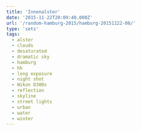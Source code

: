 ```yaml
---
title: 'Innenalster'
date: '2015-11-22T20:09:40.000Z'
url: '/random-hamburg-2015/hamburg-20151122-08/'
type: 'sets'
tags:
  - alster
  - clouds
  - desaturated
  - dramatic sky
  - hamburg
  - hh
  - long exposure
  - night shot
  - Nikon D300s
  - reflection
  - skyline
  - street lights
  - urban
  - water
  - winter
---
```

